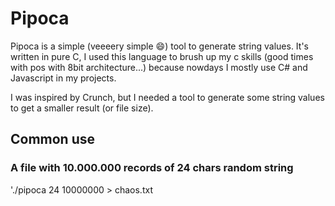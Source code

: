 # Pipoca
Pipoca is a simple (veeeery simple 😄) tool to generate string values.
It's written in pure C, I used this language to brush up my c skills (good times with pos with 8bit architecture...) because nowdays I mostly use C# and Javascript in my projects.

I was inspired by Crunch, but I needed a tool to generate some string values to get a smaller result (or file size).

## Common use
### A file with 10.000.000 records of 24 chars random string
'./pipoca 24 10000000 > chaos.txt
